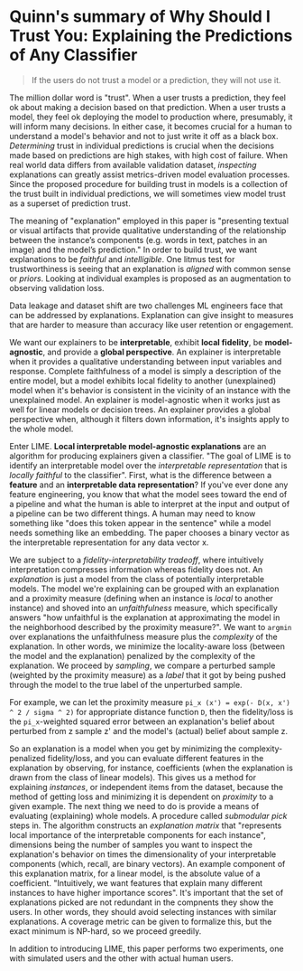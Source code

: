 # Quinn's summary of Why Should I Trust You: Explaining the Predictions of Any Classifier

> If the users do not trust a model or a prediction, they will not use it.

The million dollar word is "trust". When a user trusts a prediction, they feel ok about making a decision based on that prediction. When a user trusts a model, they feel ok deploying the model to production where, presumably, it will inform many decisions. In either case, it becomes crucial for a human to understand a model's behavior and not to just write it off as a black box. _Determining_ trust in individual predictions is crucial when the decisions made based on predictions are high stakes, with high cost of failure. When real world data differs from available validation dataset, _inspecting_ explanations can greatly assist metrics-driven model evaluation processes. Since the proposed procedure for building trust in models is a collection of the trust built in individual predictions, we will sometimes view model trust as a superset of prediction trust. 

The meaning of "explanation" employed in this paper is "presenting textual or visual artifacts that provide qualitative understanding of the relationship between the instance’s components (e.g. words in text, patches in an image) and the model’s prediction." In order to build trust, we want explanations to be _faithful_ and _intelligible_. One litmus test for trustworthiness is seeing that an explanation is _aligned_ with common sense or _priors_. Looking at individual examples is proposed as an augmentation to observing validation loss. 

Data leakage and dataset shift are two challenges ML engineers face that can be addressed by explanations. Explanation can give insight to measures that are harder to measure than accuracy like user retention or engagement. 

We want our explainers to be **interpretable**, exhibit **local fidelity**, be **model-agnostic**, and provide a **global perspective**. An explainer is interpretable when it provides a qualitative understanding between input variables and response. Complete faithfulness of a model is simply a description of the entire model, but a model exhibits local fidelity to another (unexplained) model when it's behavior is consistent in the vicinity of an instance with the unexplained model. An explainer is model-agnostic when it works just as well for linear models or decision trees. An explainer provides a global perspective when, although it filters down information, it's insights apply to the whole model. 

Enter LIME. **Local interpretable model-agnostic explanations** are an algorithm for producing explainers given a classifier. "The goal of LIME is to identify an interpretable model over the _interpretable representation_ that is _locally faithful_ to the classifier". First, what is the difference between a **feature** and an **interpretable data representation**? If you've ever done any feature engineering, you know that what the model sees toward the end of a pipeline and what the human is able to interpret at the input and output of a pipeline can be two different things. A human may need to know something like "does this token appear in the sentence" while a model needs something like an embedding. The paper chooses a binary vector as the interpretable representation for any data vector x. 

We are subject to a _fidelity-interpretability tradeoff_, where intuitively interpretation compresses information whereas fidelity does not. An _explanation_ is just a model from the class of potentially interpretable models. The model we're explaining can be grouped with an explanation and a proximity measure (defining when an instance is _local_ to another instance) and shoved into an _unfaithfulness_ measure, which specifically answers "how unfaithful is the explanation at approximating the model in the neighborhood described by the proximity measure?". We want to `argmin` over explanations the unfaithfulness measure plus the _complexity_ of the explanation. In other words, we minimize the locality-aware loss (between the model and the explanation) penalized by the complexity of the explanation. We proceed by _sampling_, we compare a perturbed sample (weighted by the proximity measure) as a _label_ that it got by being pushed through the model to the true label of the unperturbed sample. 

For example, we can let the proximity measure `pi_x (x') = exp(- D(x, x') ^ 2 / sigma ^ 2)` for appropriate distance function `D`, then the fidelity/loss is the `pi_x`-weighted squared error between an explanation's belief about perturbed from z sample z' and the model's (actual) belief about sample z. 

So an explanation is a model when you get by minimizing the complexity-penalized fidelity/loss, and you can evaluate different features in the explanation by observing, for instance, coefficients (when the explanation is drawn from the class of linear models). This gives us a method for explaining _instances_, or independent items from the dataset, because the method of getting loss and minimizing it is dependent on _proximity_ to a given example. The next thing we need to do is provide a means of evaluating (explaining) whole models. A procedure called _submodular pick_ steps in. The algorithm constructs an _explanation matrix_ that "represents local importance of the interpretable components for each instance", dimensions being the number of samples you want to inspect the explanation's behavior on times the dimensionality of your interpretable components (which, recall, are binary vectors). An example component of this explanation matrix, for a linear model, is the absolute value of a coefficient. "Intuitively, we want features that explain many different instances to have higher importance scores". It's important that the set of explanations picked are not redundant in the compnents they show the users. In other words, they should avoid selecting instances with similar explanations. A coverage metric can be given to formalize this, but the exact minimum is NP-hard, so we proceed greedily. 

In addition to introducing LIME, this paper performs two experiments, one with simulated users and the other with actual human users.

